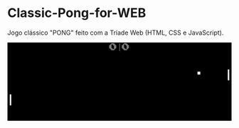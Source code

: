 # Classic-Pong-for-WEB
Jogo clássico "PONG" feito com a Tríade Web (HTML, CSS e JavaScript).

![Screenshot](frontpage.png)
